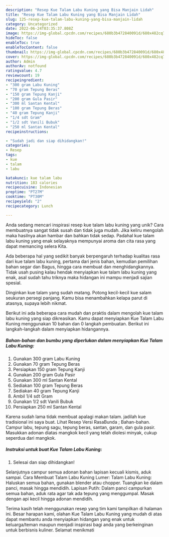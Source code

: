 ```yaml
---
description: "Resep Kue Talam Labu Kuning yang Bisa Manjain Lidah"
title: "Resep Kue Talam Labu Kuning yang Bisa Manjain Lidah"
slug: 125-resep-kue-talam-labu-kuning-yang-bisa-manjain-lidah
category: Uncategorized
date: 2022-06-24T03:35:37.808Z
image: https://img-global.cpcdn.com/recipes/680b3b472840091d/680x482cq70/kue-talam-labu-kuning-foto-resep-utama.jpg
hideToc: false
enableToc: true
enableTocContent: false
thumbnail: https://img-global.cpcdn.com/recipes/680b3b472840091d/680x482cq70/kue-talam-labu-kuning-foto-resep-utama.jpg
cover: https://img-global.cpcdn.com/recipes/680b3b472840091d/680x482cq70/kue-talam-labu-kuning-foto-resep-utama.jpg
author: Admin
authorAv: notfound
ratingvalue: 4.7
reviewcount: 19
recipeingredient:
- "300 gram Labu Kuning"
- "70 gram Tepung Beras"
- "150 gram Tepung Kanji"
- "200 gram Gula Pasir"
- "300 ml Santan Kental"
- "100 gram Tepung Beras"
- "40 gram Tepung Kanji"
- "1/4 sdt Gram"
- "1/2 sdt Vanili Bubuk"
- "250 ml Santan Kental"
recipeinstructions:

- "Sudah jadi dan siap dihidangkan!"
categories:
- Resep
tags:
- kue
- talam
- labu

katakunci: kue talam labu 
nutrition: 183 calories
recipecuisine: Indonesian
preptime: "PT27M"
cooktime: "PT30M"
recipeyield: "2"
recipecategory: Lunch

---
```





Anda sedang mencari inspirasi resep kue talam labu kuning yang unik? Cara membuatnya sangat tidak susah dan tidak juga mudah. Jika keliru mengolah maka hasilnya akan hambar dan bahkan tidak sedap. Padahal kue talam labu kuning yang enak selayaknya mempunyai aroma dan cita rasa yang dapat memancing selera Kita.





Ada beberapa hal yang sedikit banyak berpengaruh terhadap kualitas rasa dari kue talam labu kuning, pertama dari jenis bahan, kemudian pemilihan bahan segar dan Bagus, hingga cara membuat dan menghidangkannya. Tidak usah pusing kalau hendak menyiapkan kue talam labu kuning yang enak,      asal sudah tahu triknya maka hidangan ini mampu menjadi sajian spesial.














Dinginkan kue talam yang sudah matang. Potong kecil-kecil kue salam seukuran persegi panjang. Kamu bisa menambahkan kelapa parut di atasnya, supaya lebih nikmat.






Berikut ini ada beberapa cara mudah dan praktis dalam mengolah kue talam labu kuning yang siap dikreasikan. Kamu dapat menyiapkan Kue Talam Labu Kuning menggunakan 10 bahan dan 0 langkah pembuatan. Berikut ini langkah-langkah dalam menyiapkan hidangannya.

<!--inarticleads1-->

##### Bahan-bahan dan bumbu yang diperlukan dalam menyiapkan Kue Talam Labu Kuning:

1. Gunakan 300 gram Labu Kuning
1. Gunakan 70 gram Tepung Beras
1. Persiapkan 150 gram Tepung Kanji
1. Gunakan 200 gram Gula Pasir
1. Gunakan 300 ml Santan Kental
1. Sediakan 100 gram Tepung Beras
1. Sediakan 40 gram Tepung Kanji
1. Ambil 1/4 sdt Gram
1. Gunakan 1/2 sdt Vanili Bubuk
1. Persiapkan 250 ml Santan Kental


Karena sudah lama tidak membuat apalagi makan talam. jadilah kue tradisional ini saya buat. Lihat Resep Versi RasaBunda ; Bahan-bahan. Campur labu, tepung sagu, tepung beras, santan, garam, dan gula pasir. Masukkan adonan diatas mangkok kecil yang telah diolesi minyak, cukup seperdua dari mangkok. 

<!--inarticleads2-->

##### Instruksi untuk buat Kue Talam Labu Kuning:


1. Selesai dan siap dihidangkan!

Selanjutnya campur semua adonan bahan lapisan kecuali kismis, aduk sampai. Cara Membuat Talam Labu Kuning Lumer: Talam Labu Kuning: Haluskan semua bahan, gunakan blender atau chopper. Tuangkan ke dalam panci, masak hingga mendidih. Lapisan Putih: Dalam panci campurkan semua bahan, aduk rata agar tak ada tepung yang menggumpal. Masak dengan api kecil hingga adonan mendidih. 

Terima kasih telah menggunakan resep yang tim kami tampilkan di halaman ini. Besar harapan kami, olahan Kue Talam Labu Kuning yang mudah di atas dapat membantu anda menyiapkan hidangan yang enak untuk keluarga/teman maupun menjadi inspirasi bagi anda yang berkeinginan untuk berbisnis kuliner. Selamat menikmati

